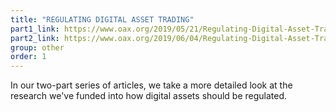 ```yaml
---
title: "REGULATING DIGITAL ASSET TRADING"
part1_link: https://www.oax.org/2019/05/21/Regulating-Digital-Asset-Trading-Part-One.html
part2_link: https://www.oax.org/2019/06/04/Regulating-Digital-Asset-Trading-Part-II.html
group: other
order: 1
---
```

In our two-part series of articles, we take a more detailed look at the research we've funded into how digital assets should be regulated.